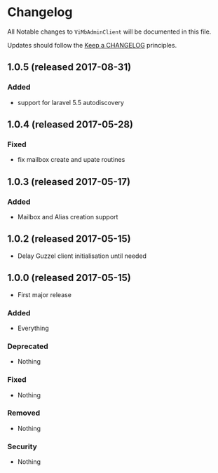 # Changelog

All Notable changes to `ViMbAdminClient` will be documented in this file.

Updates should follow the [Keep a CHANGELOG](http://keepachangelog.com/) principles.

## 1.0.5 (released 2017-08-31)

### Added
- support for laravel 5.5 autodiscovery

## 1.0.4 (released 2017-05-28)

### Fixed
- fix mailbox create and upate routines

## 1.0.3 (released 2017-05-17)

### Added
- Mailbox and Alias creation support

## 1.0.2 (released 2017-05-15)

* Delay Guzzel client initialisation until needed

## 1.0.0 (released 2017-05-15)

* First major release

### Added
- Everything

### Deprecated
- Nothing

### Fixed
- Nothing

### Removed
- Nothing

### Security
- Nothing

